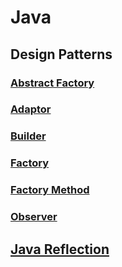 # Java

## Design Patterns

### [Abstract Factory](https://github.com/hks1/java-tutorial/blob/main/src/main/java/com/hks/design/patterns/abstractfactory/abstract-factory-pattern.md#abstract-factory)

### [Adaptor](https://github.com/hks1/java-tutorial/blob/main/src/main/java/com/hks/design/patterns/adapter/adapter-pattern.md#adapter-pattern)

### [Builder](https://github.com/hks1/java-tutorial/blob/main/src/main/java/com/hks/design/patterns/builder/builder-pattern.md#builder)

### [Factory](https://github.com/hks1/java-tutorial/blob/main/src/main/java/com/hks/design/patterns/factory/factory-pattern.md#factory-)

### [Factory Method](https://github.com/hks1/java-tutorial/blob/main/src/main/java/com/hks/design/patterns/factorymethod/factory-method-pattern.md#factory-method-)

### [Observer](https://github.com/hks1/java-tutorial/blob/main/src/main/java/com/hks/design/patterns/observer/observer-pattern.md#observer-pattern)

## [Java Reflection](https://github.com/hks1/java-tutorial/blob/main/src/main/java/com/tutorial/reflection/reflection.md#java-reflection)
